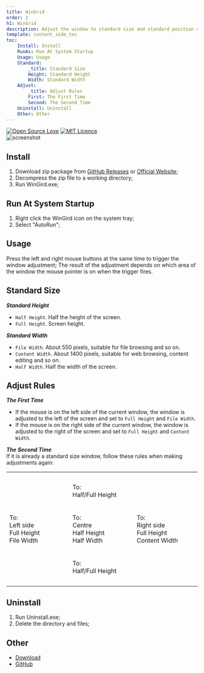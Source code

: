 ```yaml
---
title: WinGrid
order: 2
h1: WinGrid
description: Adjust the window to standard size and standard position quickly and accurately.
template: content_side_toc
toc:
    Install: Install
    RunAs: Run At System Startup
    Usage: Usage
    Standard:
        _title: Standard Size
        Height: Standard Height
        Width: Standard Width
    Adjust:
        _title: Adjust Rules
        First: The First Time
        Second: The Second Time
    Uninstall: Uninstall
    Other: Other
---
```


[![Open Source Love](https://badges.frapsoft.com/os/v2/open-source.svg?v=103)](https://github.com/ellerbrock/open-source-badge/)
[![MIT Licence](https://badges.frapsoft.com/os/mit/mit.svg?v=103)](https://opensource.org/licenses/mit-license.php)  
![screenshot](http://forw.cc/cms/images/WinGrid.png)

<a name='Install'></a>
## Install
1. Download zip package from [GitHub Releases](https://github.com/Tyxiang/WinGrid/releases) or [Official Website](http://forw.cc/download/WinGrid.zip);
1. Decompress the zip file to a working directory;    
1. Run WinGird.exe;

<a name='RunAs'></a>
## Run At System Startup
1. Right click the WinGird icon on the system tray;
1. Select "AutoRun";

<a name='Usage'></a>
## Usage
Press the left and right mouse buttons at the same time to trigger the window adjustment; The result of the adjustment depends on which area of the window the mouse pointer is on when the trigger fires.

<a name='Standard'></a>
## Standard Size  

<a name='Height'></a>
___Standard Height___    
- `Half Height`. Half the height of the screen.
- `Full Height`. Screen height.

<a name='Width'></a>
___Standard Width___    
- `File Width`. About 550 pixels, suitable for file browsing and so on.
- `Content Width`. About 1400 pixels, suitable for web browsing, content editing and so on.
- `Half Width`. Half the width of the screen.

<a name='Adjust'></a>
## Adjust Rules

<a name='First'></a>
___The First Time___   
- If the mouse is on the left side of the current window, the window is adjusted to the left of the screen and set to `Full Height` and `File Width`.
- If the mouse is on the right side of the current window, the window is adjusted to the right of the screen and set to `Full Height` and `Content Width`.

<a name='Second'></a>
___The Second Time___    
If it is already a standard size window, follow these rules when making adjustments again:
<table>
  <tr height="100">
    <td width="180"></td>
    <td width="180">To:<br>Half/Full Height<br></td>
    <td width="180"></td>
  </tr>
  <tr height="100">
    <td>To:<br>Left side<br>Full Height<br>File Width</td>
    <td>To:<br>Centre<br>Half Height<br>Half Width</td>
    <td>To:<br>Right side<br>Full Height<br>Content Width</td>
  </tr>
  <tr height="100">
    <td></td>
    <td>To:<br>Half/Full Height<br></td>
    <td></td>
  </tr>
</table>

<a name='Uninstall'></a>
## Uninstall
1. Run Uninstall.exe;
1. Delete the directory and files;

<a name='Other'></a>
## Other
- [Download](/download/WinGrid.zip)
- [GitHub](https://github.com/Tyxiang/WinGrid)
